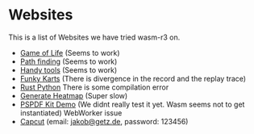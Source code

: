 # Websites

This is a list of Websites we have tried wasm-r3 on.

- [Game of Life](https://playgameoflife.com/) (Seems to work)
- [Path finding](https://jacobdeichert.github.io/wasm-astar/) (Seems to work)
- [Handy tools](https://handytools.xd-deng.com/) (Seems to work)
- [Funky Karts](https://www.funkykarts.rocks/demo.html) (There is divergence in the record and the replay trace)
- [Rust Python](https://rustpython.github.io/demo/) There is some compilation error
- [Generate Heatmap](https://aurium.gitlab.io/wasm-heatmap/) (Super slow)
- [PSPDF Kit Demo](https://pspdfkit.com/demo/hello) (We didnt really test it yet. Wasm seems not to get instantiated) WebWorker issue
- [Capcut]() (email: jakob@getz.de, password: 123456)